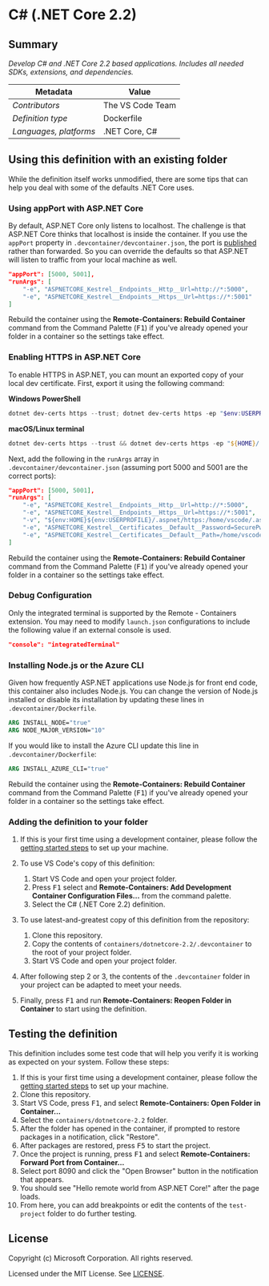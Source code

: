 # C# (.NET Core 2.2)

## Summary

*Develop C# and .NET Core 2.2 based applications. Includes all needed SDKs, extensions, and dependencies.*

| Metadata | Value |  
|----------|-------|
| *Contributors* | The VS Code Team |
| *Definition type* | Dockerfile |
| *Languages, platforms* | .NET Core, C# |

## Using this definition with an existing folder

While the definition itself works unmodified, there are some tips that can help you deal with some of the defaults .NET Core uses.

### Using appPort with ASP.NET Core

By default, ASP.NET Core only listens to localhost. The challenge is that ASP.NET Core thinks that localhost is inside the container. If you use the `appPort` property in `.devcontainer/devcontainer.json`, the port is [published](https://docs.docker.com/config/containers/container-networking/#published-ports) rather than forwarded. So you can override the defaults so that ASP.NET will listen to traffic from your local machine as well.

```json
"appPort": [5000, 5001],
"runArgs": [
    "-e", "ASPNETCORE_Kestrel__Endpoints__Http__Url=http://*:5000",
    "-e", "ASPNETCORE_Kestrel__Endpoints__Https__Url=https://*:5001"
]
```

Rebuild the container using the **Remote-Containers: Rebuild Container** command from the Command Palette (<kbd>F1</kbd>) if you've already opened your folder in a container so the settings take effect.

### Enabling HTTPS in ASP.NET Core

To enable HTTPS in ASP.NET, you can mount an exported copy of your local dev certificate. First, export it using the following command:

**Windows PowerShell**

```powershell
dotnet dev-certs https --trust; dotnet dev-certs https -ep "$env:USERPROFILE/.aspnet/https/aspnetapp.pfx" -p "SecurePwdGoesHere"
```

**macOS/Linux terminal**

```powershell
dotnet dev-certs https --trust && dotnet dev-certs https -ep "${HOME}/.aspnet/https/aspnetapp.pfx" -p "SecurePwdGoesHere"
```

Next, add the following in the `runArgs` array in `.devcontainer/devcontainer.json` (assuming port 5000 and 5001 are the correct ports):

```json
"appPort": [5000, 5001],
"runArgs": [
    "-e", "ASPNETCORE_Kestrel__Endpoints__Http__Url=http://*:5000",
    "-e", "ASPNETCORE_Kestrel__Endpoints__Https__Url=https://*:5001",
    "-v", "${env:HOME}${env:USERPROFILE}/.aspnet/https:/home/vscode/.aspnet/https",
    "-e", "ASPNETCORE_Kestrel__Certificates__Default__Password=SecurePwdGoesHere",
    "-e", "ASPNETCORE_Kestrel__Certificates__Default__Path=/home/vscode/.aspnet/https/aspnetapp.pfx"
]
```

Rebuild the container using the **Remote-Containers: Rebuild Container** command from the Command Palette (<kbd>F1</kbd>) if you've already opened your folder in a container so the settings take effect.

### Debug Configuration

Only the integrated terminal is supported by the Remote - Containers extension. You may need to modify `launch.json` configurations to include the following value if an external console is used.

```json
"console": "integratedTerminal"
```

### Installing Node.js or the Azure CLI

Given how frequently ASP.NET applications use Node.js for front end code, this container also includes Node.js. You can change the version of Node.js installed or disable its installation by updating these lines in `.devcontainer/Dockerfile`.

```Dockerfile
ARG INSTALL_NODE="true"
ARG NODE_MAJOR_VERSION="10"
```

If you would like to install the Azure CLI update this line in `.devcontainer/Dockerfile`:

```Dockerfile
ARG INSTALL_AZURE_CLI="true"
```

Rebuild the container using the **Remote-Containers: Rebuild Container** command from the Command Palette (<kbd>F1</kbd>) if you've already opened your folder in a container so the settings take effect.

### Adding the definition to your folder

1. If this is your first time using a development container, please follow the [getting started steps](https://aka.ms/vscode-remote/containers/getting-started) to set up your machine.

2. To use VS Code's copy of this definition:
   1. Start VS Code and open your project folder.
   2. Press <kbd>F1</kbd> select and **Remote-Containers: Add Development Container Configuration Files...** from the command palette.
   3. Select the C# (.NET Core 2.2) definition.

3. To use latest-and-greatest copy of this definition from the repository:
   1. Clone this repository.
   2. Copy the contents of `containers/dotnetcore-2.2/.devcontainer` to the root of your project folder.
   3. Start VS Code and open your project folder.

4. After following step 2 or 3, the contents of the `.devcontainer` folder in your project can be adapted to meet your needs.

5. Finally, press <kbd>F1</kbd> and run **Remote-Containers: Reopen Folder in Container** to start using the definition.

## Testing the definition

This definition includes some test code that will help you verify it is working as expected on your system. Follow these steps:

1. If this is your first time using a development container, please follow the [getting started steps](https://aka.ms/vscode-remote/containers/getting-started) to set up your machine.
2. Clone this repository.
3. Start VS Code, press <kbd>F1</kbd>, and select **Remote-Containers: Open Folder in Container...**
4. Select the `containers/dotnetcore-2.2` folder.
5. After the folder has opened in the container, if prompted to restore packages in a notification, click "Restore".
6. After packages are restored, press <kbd>F5</kbd> to start the project.
7. Once the project is running, press <kbd>F1</kbd> and select **Remote-Containers: Forward Port from Container...**
8. Select port 8090 and click the "Open Browser" button in the notification that appears.
9. You should see "Hello remote world from ASP.NET Core!" after the page loads.
10. From here, you can add breakpoints or edit the contents of the `test-project` folder to do further testing.

## License

Copyright (c) Microsoft Corporation. All rights reserved.

Licensed under the MIT License. See [LICENSE](https://github.com/Microsoft/vscode-dev-containers/blob/master/LICENSE).